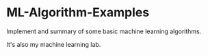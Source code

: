 # ML-Algorithm-Examples

Implement and summary of some basic machine learning algorithms.

It's also my machine learning lab.
